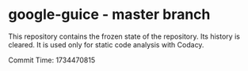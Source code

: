 # google-guice - master branch

This repository contains the frozen state of the repository.
Its history is cleared. It is used only for static code
analysis with Codacy.

Commit Time: 1734470815